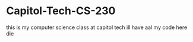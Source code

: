 # Capitol-Tech-CS-230
this is my computer science class at capitol tech ill have aal my code here
die

